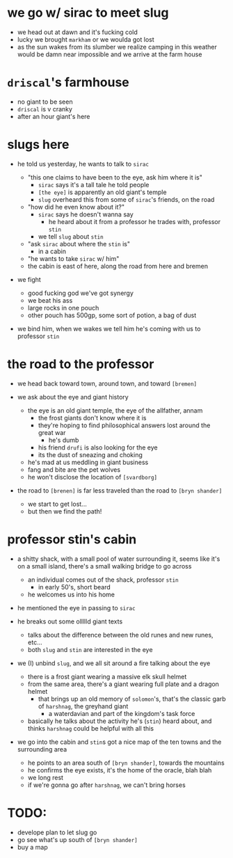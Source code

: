 # we go w/ sirac to meet slug
- we head out at dawn and it's fucking cold
- lucky we brought `markham` or we woulda got lost
- as the sun wakes from its slumber we realize camping in this weather would be damn near impossible and we arrive at the farm house

# `driscal`'s farmhouse
- no giant to be seen
- `driscal` is v cranky
- after an hour giant's here


# slugs here
- he told us yesterday, he wants to talk to `sirac`
    - "this one claims to have been to the eye, ask him where it is"
        - `sirac` says it's a tall tale he told people
        - `[the eye]` is apparently an old giant's temple
        - `slug` overheard this from some of `sirac`'s friends, on the road
    - "how did he even know about it?"
        - `sirac` says he doesn't wanna say
            - he heard about it from a professor he trades with, professor `stin`
        - we tell `slug` about `stin`
    - "ask `sirac` about where the `stin` is"
        - in a cabin
    - "he wants to take `sirac` w/ him"
    - the cabin is east of here, along the road from here and bremen

- we fight
    - good fucking god we've got synergy
    - we beat his ass
    - large rocks in one pouch
    - other pouch has 500gp, some sort of potion, a bag of dust

- we bind him, when we wakes we tell him he's coming with us to professor `stin`

# the road to the professor
- we head back toward town, around town, and toward `[bremen]`
- we ask about the eye and giant history
    - the eye is an old giant temple, the eye of the allfather, annam
        - the frost giants don't know where it is
        - they're hoping to find philosophical answers lost around the great war
            - he's dumb
        - his friend `drufi` is also looking for the eye
        - its the dust of sneazing and choking
    - he's mad at us meddling in giant business
    - fang and bite are the pet wolves
    - he won't disclose the location of `[svardborg]`

- the road to `[brenen]` is far less traveled than the road to `[bryn shander]`
    - we start to get lost...
    - but then we find the path!

# professor stin's cabin
- a shitty shack, with a small pool of water surrounding it, seems like it's on a small island, there's a small walking bridge to go across
    - an individual comes out of the shack, professor `stin`
        - in early 50's, short beard
    - he welcomes us into his home

- he mentioned the eye in passing to `sirac`
- he breaks out some ollllld giant texts
    - talks about the difference between the old runes and new runes, etc...
    - both `slug` and `stin` are interested in the eye

- we (I) unbind `slug`, and we all sit around a fire talking about the eye
    - there is a frost giant wearing a massive elk skull helmet
    - from the same area, there's a giant wearing full plate and a dragon helmet
        - that brings up an old memory of `solomon`'s, that's the classic garb of `harshnag`, the greyhand giant
            - a waterdavian and part of the kingdom's task force
    - basically he talks about the activity he's (`stin`) heard about, and thinks `harshnag` could be helpful with all this

- we go into the cabin and `stin`s got a nice map of the ten towns and the surrounding area
    - he points to an area south of `[bryn shander]`, towards the mountains
    - he confirms the eye exists, it's the home of the oracle, blah blah
    - we long rest
    - if we're gonna go after `harshnag`, we can't bring horses

# TODO:
- develope plan to let slug go
- go see what's up south of `[bryn shander]`
- buy a map
